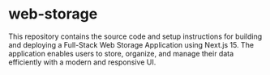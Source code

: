 # web-storage
This repository contains the source code and setup instructions for building and deploying a Full-Stack Web Storage Application using Next.js 15. The application enables users to store, organize, and manage their data efficiently with a modern and responsive UI.
